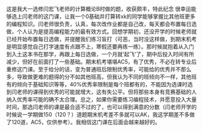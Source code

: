 这是我大一选修闫宏飞老师的计算概论B时做的题，收获颇丰，特此纪念
很幸运能够选上闫老师的这门课，让我一个0基础并打算转xk的同学能够掌握比其他班更多的编程知识。闫老师很负责，认真，每次改作业都是自己改，每天都会布置每日选做，个人认为是提高编程能力的最有效方式。回想学期初，还没开学的时候老师就已经开始布置每日选做，并提醒我们练习盲打（可恶，当时没这样做，到期末机考是明显感觉自己打字速度有点跟不上，寒假还要再练一练）。那时候就抱着从入门到入土这本书在那学，再跟上每日选做，一个月就‘起飞’了，期中后投入时间有所减少，但好在前面打了一些基础。期末机考堪堪AC5，有了优秀，不必在转专业后重修这门课。至于给分的话，变为普通班后限制优秀率，可能给的优秀并不那么多，导致做更难的题得的分不如其他班高，但我认为不同的班倾向不一样，其他班有的倾向于基础知识等等，40%优秀率限制是每个班都有的，不能因为选课时选到闫老师的课得到优秀的可能就增大，这有失公平。但将那些本身有竞赛基础的人纳入优秀率可能的确不太合理。总之，如果你需要练习编程技术，并愿意投入大量时间，那选闫老师的课是最合适不过的了，也可以得到满意的分数（闫老师开学的时候说一学期做150（120？）道题期末机考差不多就可以AK，我这学期差不多做了120道，AC5，仅供参考）。我相信这门课在后面会越来越好的。

